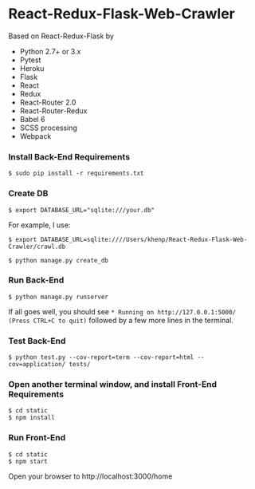 # React-Redux-Flask-Web-Crawler #

Based on React-Redux-Flask by 

* Python 2.7+ or 3.x
* Pytest
* Heroku
* Flask
* React
* Redux
* React-Router 2.0
* React-Router-Redux
* Babel 6
* SCSS processing
* Webpack


### Install Back-End Requirements 
```
$ sudo pip install -r requirements.txt
```


### Create DB
```
$ export DATABASE_URL="sqlite:///your.db"
```

For example, I use: 
```
$ export DATABASE_URL=sqlite:////Users/khenp/React-Redux-Flask-Web-Crawler/crawl.db
```

```
$ python manage.py create_db
```

### Run Back-End

```
$ python manage.py runserver
```

If all goes well, you should see ```* Running on http://127.0.0.1:5000/ (Press CTRL+C to quit)``` followed by a few more lines in the terminal.

### Test Back-End

```
$ python test.py --cov-report=term --cov-report=html --cov=application/ tests/
```


### Open another terminal window, and install Front-End Requirements
```
$ cd static
$ npm install
```


### Run Front-End

```
$ cd static
$ npm start
```


Open your browser to http://localhost:3000/home 




